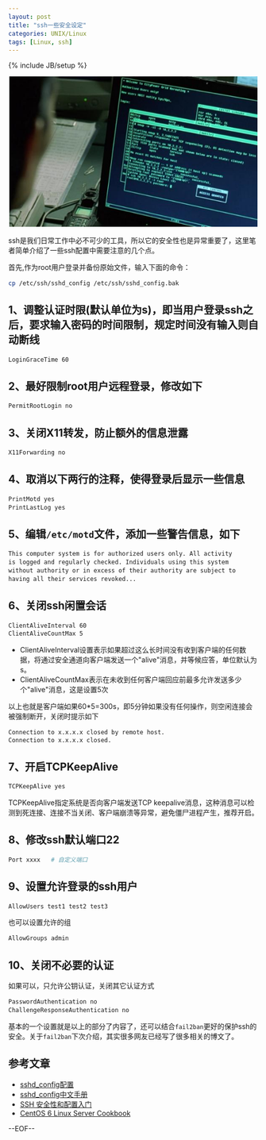 ```yaml
---
layout: post
title: "ssh一些安全设定"
categories: UNIX/Linux
tags: [Linux, ssh]
---
```

{% include JB/setup %}

<center><img src="/images/nmap_ssh.jpg" width="500"></center>

ssh是我们日常工作中必不可少的工具，所以它的安全性也是异常重要了，这里笔者简单介绍了一些ssh配置中需要注意的几个点。

首先,作为root用户登录并备份原始文件，输入下面的命令：

``` bash
cp /etc/ssh/sshd_config /etc/ssh/sshd_config.bak
```

## 1、调整认证时限(默认单位为s)，即当用户登录ssh之后，要求输入密码的时间限制，规定时间没有输入则自动断线

``` bash
LoginGraceTime 60
```

## 2、最好限制root用户远程登录，修改如下

``` bash
PermitRootLogin no
```

## 3、关闭X11转发，防止额外的信息泄露

``` bash
X11Forwarding no
```

## 4、取消以下两行的注释，使得登录后显示一些信息

``` bash
PrintMotd yes
PrintLastLog yes
```

## 5、编辑`/etc/motd`文件，添加一些警告信息，如下

``` bash
This computer system is for authorized users only. All activity 
is logged and regularly checked. Individuals using this system 
without authority or in excess of their authority are subject to 
having all their services revoked...
```

## 6、关闭ssh闲置会话

``` bash
ClientAliveInterval 60
ClientAliveCountMax 5
```

* ClientAliveInterval设置表示如果超过这么长时间没有收到客户端的任何数据，将通过安全通道向客户端发送一个"alive"消息，并等候应答，单位默认为s。
* ClientAliveCountMax表示在未收到任何客户端回应前最多允许发送多少个"alive"消息，这是设置5次

以上也就是客户端如果60*5=300s，即5分钟如果没有任何操作，则空闲连接会被强制断开，关闭时提示如下

	Connection to x.x.x.x closed by remote host.
	Connection to x.x.x.x closed.

## 7、开启TCPKeepAlive

``` bash
TCPKeepAlive yes
```

TCPKeepAlive指定系统是否向客户端发送TCP keepalive消息，这种消息可以检测到死连接、连接不当关闭、客户端崩溃等异常，避免僵尸进程产生，推荐开启。

## 8、修改ssh默认端口22

``` bash
Port xxxx	# 自定义端口
```

## 9、设置允许登录的ssh用户

``` bash
AllowUsers test1 test2 test3
```

也可以设置允许的组

``` bash
AllowGroups admin
```

## 10、关闭不必要的认证

如果可以，只允许公钥认证，关闭其它认证方式

``` bash
PasswordAuthentication no
ChallengeResponseAuthentication no
```

基本的一个设置就是以上的部分了内容了，还可以结合`fail2ban`更好的保护ssh的安全。关于`fail2ban`下次介绍，其实很多网友已经写了很多相关的博文了。

## 参考文章

* [sshd_config配置](http://blog.licess.org/sshd_config/)
* [sshd_config中文手册](http://lamp.linux.gov.cn/OpenSSH/sshd_config.html)
* [SSH 安全性和配置入门](http://www.ibm.com/developerworks/cn/aix/library/au-sshsecurity/)
* [CentOS 6 Linux Server Cookbook ](http://www.amazon.com/CentOS-6-Linux-Server-Cookbook/dp/1849519021)

--EOF--
